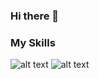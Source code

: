 ### Hi there 👋

<!--
**NastassiaMikhalenka/NastassiaMikhalenka** is a ✨ _special_ ✨ repository because its `README.md` (this file) appears on your GitHub profile.

Here are some ideas to get you started:

- 🔭 I’m currently working on ...
- 🌱 I’m currently learning ...
- 👯 I’m looking to collaborate on ...
- 🤔 I’m looking for help with ...
- 💬 Ask me about ...
- 📫 How to reach me: ...
- 😄 Pronouns: ...
- ⚡ Fun fact: ...
-->


### My Skills
![alt text](https://cdn-icons-png.flaticon.com/100/5968/5968292.png)
![alt text](https://upload.wikimedia.org/wikipedia/commons/thumb/4/4c/Typescript_logo_2020.svg/100px-Typescript_logo_2020.svg.png)


